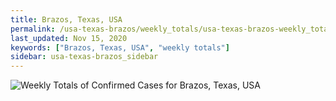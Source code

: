 ```yaml
---
title: Brazos, Texas, USA
permalink: /usa-texas-brazos/weekly_totals/usa-texas-brazos-weekly_totals.html
last_updated: Nov 15, 2020
keywords: ["Brazos, Texas, USA", "weekly totals"]
sidebar: usa-texas-brazos_sidebar
---
```


![Weekly Totals of Confirmed Cases for Brazos, Texas, USA](/covid_tracker/images/graphs/usa-texas-brazos-weekly_totals_graph.png)
